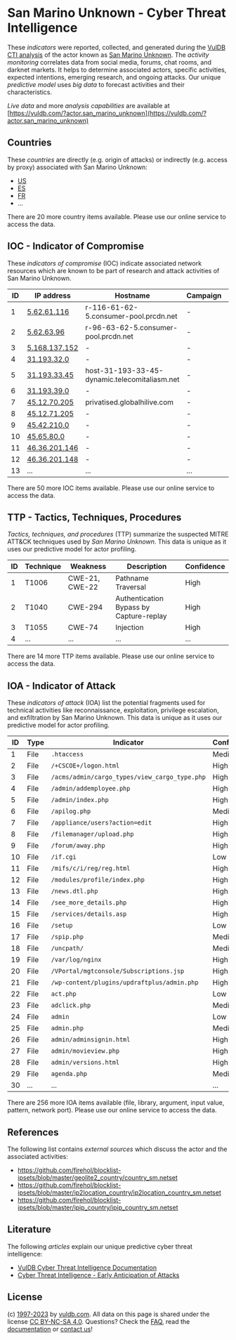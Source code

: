 # San Marino Unknown - Cyber Threat Intelligence

These _indicators_ were reported, collected, and generated during the [VulDB CTI analysis](https://vuldb.com/?kb.cti) of the actor known as [San Marino Unknown](https://vuldb.com/?actor.san_marino_unknown). The _activity monitoring_ correlates data from social media, forums, chat rooms, and darknet markets. It helps to determine associated actors, specific activities, expected intentions, emerging research, and ongoing attacks. Our unique _predictive model_ uses _big data_ to forecast activities and their characteristics.

_Live data_ and more _analysis capabilities_ are available at [https://vuldb.com/?actor.san_marino_unknown](https://vuldb.com/?actor.san_marino_unknown)

## Countries

These _countries_ are directly (e.g. origin of attacks) or indirectly (e.g. access by proxy) associated with San Marino Unknown:

* [US](https://vuldb.com/?country.us)
* [ES](https://vuldb.com/?country.es)
* [FR](https://vuldb.com/?country.fr)
* ...

There are 20 more country items available. Please use our online service to access the data.

## IOC - Indicator of Compromise

These _indicators of compromise_ (IOC) indicate associated network resources which are known to be part of research and attack activities of San Marino Unknown.

ID | IP address | Hostname | Campaign | Confidence
-- | ---------- | -------- | -------- | ----------
1 | [5.62.61.116](https://vuldb.com/?ip.5.62.61.116) | r-116-61-62-5.consumer-pool.prcdn.net | - | High
2 | [5.62.63.96](https://vuldb.com/?ip.5.62.63.96) | r-96-63-62-5.consumer-pool.prcdn.net | - | High
3 | [5.168.137.152](https://vuldb.com/?ip.5.168.137.152) | - | - | High
4 | [31.193.32.0](https://vuldb.com/?ip.31.193.32.0) | - | - | High
5 | [31.193.33.45](https://vuldb.com/?ip.31.193.33.45) | host-31-193-33-45-dynamic.telecomitaliasm.net | - | High
6 | [31.193.39.0](https://vuldb.com/?ip.31.193.39.0) | - | - | High
7 | [45.12.70.205](https://vuldb.com/?ip.45.12.70.205) | privatised.globalhilive.com | - | High
8 | [45.12.71.205](https://vuldb.com/?ip.45.12.71.205) | - | - | High
9 | [45.42.210.0](https://vuldb.com/?ip.45.42.210.0) | - | - | High
10 | [45.65.80.0](https://vuldb.com/?ip.45.65.80.0) | - | - | High
11 | [46.36.201.146](https://vuldb.com/?ip.46.36.201.146) | - | - | High
12 | [46.36.201.148](https://vuldb.com/?ip.46.36.201.148) | - | - | High
13 | ... | ... | ... | ...

There are 50 more IOC items available. Please use our online service to access the data.

## TTP - Tactics, Techniques, Procedures

_Tactics, techniques, and procedures_ (TTP) summarize the suspected MITRE ATT&CK techniques used by _San Marino Unknown_. This data is unique as it uses our predictive model for actor profiling.

ID | Technique | Weakness | Description | Confidence
-- | --------- | -------- | ----------- | ----------
1 | T1006 | CWE-21, CWE-22 | Pathname Traversal | High
2 | T1040 | CWE-294 | Authentication Bypass by Capture-replay | High
3 | T1055 | CWE-74 | Injection | High
4 | ... | ... | ... | ...

There are 14 more TTP items available. Please use our online service to access the data.

## IOA - Indicator of Attack

These _indicators of attack_ (IOA) list the potential fragments used for technical activities like reconnaissance, exploitation, privilege escalation, and exfiltration by San Marino Unknown. This data is unique as it uses our predictive model for actor profiling.

ID | Type | Indicator | Confidence
-- | ---- | --------- | ----------
1 | File | `.htaccess` | Medium
2 | File | `/+CSCOE+/logon.html` | High
3 | File | `/acms/admin/cargo_types/view_cargo_type.php` | High
4 | File | `/admin/addemployee.php` | High
5 | File | `/admin/index.php` | High
6 | File | `/apilog.php` | Medium
7 | File | `/appliance/users?action=edit` | High
8 | File | `/filemanager/upload.php` | High
9 | File | `/forum/away.php` | High
10 | File | `/if.cgi` | Low
11 | File | `/mifs/c/i/reg/reg.html` | High
12 | File | `/modules/profile/index.php` | High
13 | File | `/news.dtl.php` | High
14 | File | `/see_more_details.php` | High
15 | File | `/services/details.asp` | High
16 | File | `/setup` | Low
17 | File | `/spip.php` | Medium
18 | File | `/uncpath/` | Medium
19 | File | `/var/log/nginx` | High
20 | File | `/VPortal/mgtconsole/Subscriptions.jsp` | High
21 | File | `/wp-content/plugins/updraftplus/admin.php` | High
22 | File | `act.php` | Low
23 | File | `adclick.php` | Medium
24 | File | `admin` | Low
25 | File | `admin.php` | Medium
26 | File | `admin/adminsignin.html` | High
27 | File | `admin/movieview.php` | High
28 | File | `admin/versions.html` | High
29 | File | `agenda.php` | Medium
30 | ... | ... | ...

There are 256 more IOA items available (file, library, argument, input value, pattern, network port). Please use our online service to access the data.

## References

The following list contains _external sources_ which discuss the actor and the associated activities:

* https://github.com/firehol/blocklist-ipsets/blob/master/geolite2_country/country_sm.netset
* https://github.com/firehol/blocklist-ipsets/blob/master/ip2location_country/ip2location_country_sm.netset
* https://github.com/firehol/blocklist-ipsets/blob/master/ipip_country/ipip_country_sm.netset

## Literature

The following _articles_ explain our unique predictive cyber threat intelligence:

* [VulDB Cyber Threat Intelligence Documentation](https://vuldb.com/?kb.cti)
* [Cyber Threat Intelligence - Early Anticipation of Attacks](https://www.scip.ch/en/?labs.20201022)

## License

(c) [1997-2023](https://vuldb.com/?kb.changelog) by [vuldb.com](https://vuldb.com/?kb.about). All data on this page is shared under the license [CC BY-NC-SA 4.0](https://creativecommons.org/licenses/by-nc-sa/4.0/). Questions? Check the [FAQ](https://vuldb.com/?kb.faq), read the [documentation](https://vuldb.com/?kb) or [contact us](https://vuldb.com/?contact)!
